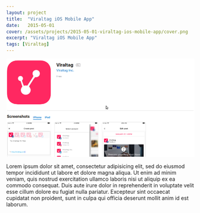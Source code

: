 ```yaml
---
layout: project
title:  "Viraltag iOS Mobile App"
date:   2015-05-01
cover: /assets/projects/2015-05-01-viraltag-ios-mobile-app/cover.png
excerpt: "Viraltag iOS Mobile App"
tags: [Viraltag]
---
```


![Viraltag iOS Mobile App](/assets/projects/2015-05-01-viraltag-ios-mobile-app/cover.png)

Lorem ipsum dolor sit amet, consectetur adipisicing elit, sed do eiusmod
tempor incididunt ut labore et dolore magna aliqua. Ut enim ad minim veniam,
quis nostrud exercitation ullamco laboris nisi ut aliquip ex ea commodo
consequat. Duis aute irure dolor in reprehenderit in voluptate velit esse
cillum dolore eu fugiat nulla pariatur. Excepteur sint occaecat cupidatat non
proident, sunt in culpa qui officia deserunt mollit anim id est laborum.
